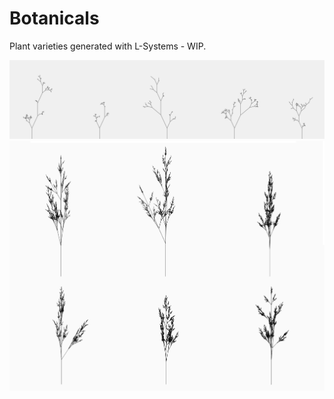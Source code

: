 # Botanicals 

Plant varieties generated with L-Systems - WIP. 

<img width="auto" src="./imgs/version01-fractals.png">
<img width="auto" src="./imgs/version02-lsystems.png">


